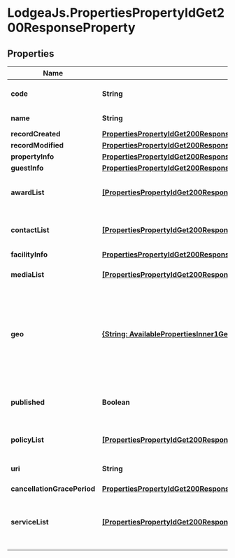 # LodgeaJs.PropertiesPropertyIdGet200ResponseProperty

## Properties

Name | Type | Description | Notes
------------ | ------------- | ------------- | -------------
**code** | **String** | The properties unique identifier. | 
**name** | **String** | The properties name. | 
**recordCreated** | [**PropertiesPropertyIdGet200ResponsePropertyRecordCreated**](PropertiesPropertyIdGet200ResponsePropertyRecordCreated.md) |  | 
**recordModified** | [**PropertiesPropertyIdGet200ResponsePropertyRecordModified**](PropertiesPropertyIdGet200ResponsePropertyRecordModified.md) |  | 
**propertyInfo** | [**PropertiesPropertyIdGet200ResponsePropertyPropertyInfo**](PropertiesPropertyIdGet200ResponsePropertyPropertyInfo.md) |  | 
**guestInfo** | [**PropertiesPropertyIdGet200ResponsePropertyGuestInfo**](PropertiesPropertyIdGet200ResponsePropertyGuestInfo.md) |  | [optional] 
**awardList** | [**[PropertiesPropertyIdGet200ResponsePropertyAwardListInner]**](PropertiesPropertyIdGet200ResponsePropertyAwardListInner.md) | A list of the ratings available for this property. | 
**contactList** | [**[PropertiesPropertyIdGet200ResponsePropertyContactListInner]**](PropertiesPropertyIdGet200ResponsePropertyContactListInner.md) | A contact with a profile type and a list of addresses | 
**facilityInfo** | [**PropertiesPropertyIdGet200ResponsePropertyFacilityInfo**](PropertiesPropertyIdGet200ResponsePropertyFacilityInfo.md) |  | [optional] 
**mediaList** | [**[PropertiesPropertyIdGet200ResponsePropertyFacilityInfoGuestRoomListInnerMediaListInner]**](PropertiesPropertyIdGet200ResponsePropertyFacilityInfoGuestRoomListInnerMediaListInner.md) | A list of media objects for the property. | 
**geo** | [**{String: AvailablePropertiesInner1Geo}**](AvailablePropertiesInner1Geo.md) | An object containing language codes as keys and objects describing the properties geographical location as values. | [optional] 
**published** | **Boolean** | Indicates whether the policy has been published or not. | 
**policyList** | [**[PropertiesPropertyIdGet200ResponsePropertyPolicyListInner]**](PropertiesPropertyIdGet200ResponsePropertyPolicyListInner.md) | A list of policies associated with the property. | 
**uri** | **String** | A unique identifier for the accommodation. | [optional] 
**cancellationGracePeriod** | [**PropertiesPropertyIdGet200ResponsePropertyCancellationGracePeriod**](PropertiesPropertyIdGet200ResponsePropertyCancellationGracePeriod.md) |  | [optional] 
**serviceList** | [**[PropertiesPropertyIdGet200ResponsePropertyServiceListInner]**](PropertiesPropertyIdGet200ResponsePropertyServiceListInner.md) | A list of objects each describing an available service, its pricing and its availability. | 


